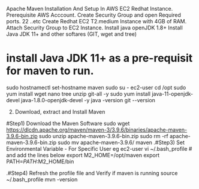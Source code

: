 Apache Maven Installation And Setup In AWS EC2 Redhat Instance.
Prerequisite
AWS Acccount.
Create Security Group and open Required ports.
22 ..etc
Create Redhat EC2 T2.medium Instance with 4GB of RAM.
Attach Security Group to EC2 Instance.
Install java openJDK 1.8+
Install Java JDK 11+ and other softares (GIT, wget and tree)


# install Java JDK 11+ as a pre-requisit for maven to run.

sudo hostnamectl set-hostname maven
sudo su - ec2-user
cd /opt
sudo yum install wget nano tree unzip git-all -y
sudo yum install java-11-openjdk-devel java-1.8.0-openjdk-devel -y
java -version
git --version


2. Download, extract and Install Maven


#Step1) Download the Maven Software
sudo wget https://dlcdn.apache.org/maven/maven-3/3.9.6/binaries/apache-maven-3.9.6-bin.zip
sudo unzip apache-maven-3.9.6-bin.zip
sudo rm -rf apache-maven-3.9.6-bin.zip
sudo mv apache-maven-3.9.6/ maven
.#Step3) Set Environmental Variable - For Specific User eg ec2-user
vi ~/.bash_profile  # and add the lines below
export M2_HOME=/opt/maven
export PATH=$PATH:$M2_HOME/bin


.#Step4) Refresh the profile file and Verify if maven is running
source ~/.bash_profile
mvn -version
